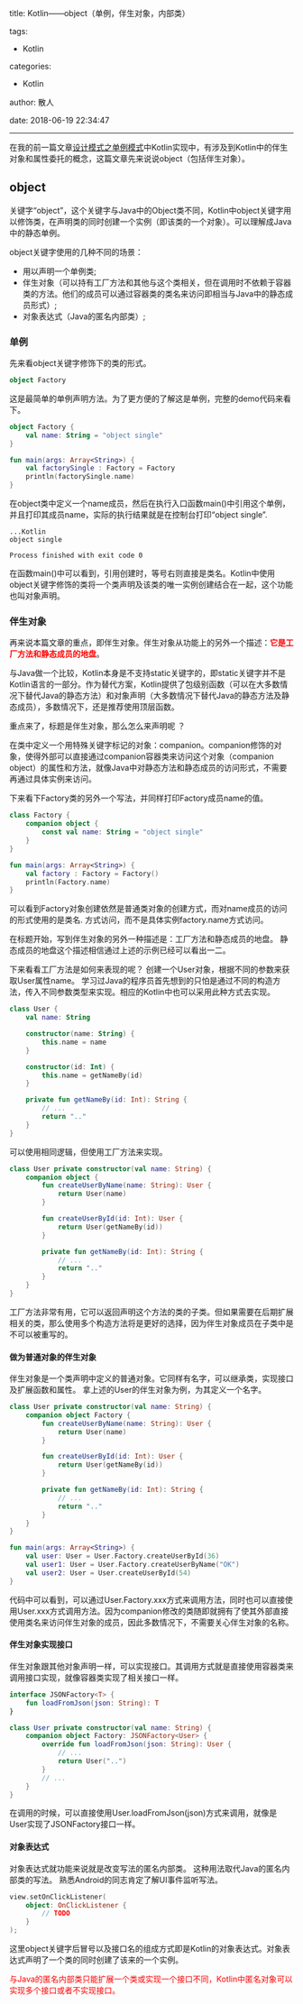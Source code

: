 title: Kotlin——object（单例，伴生对象，内部类）

tags:
  - Kotlin

categories:
  - Kotlin

author: 散人

date: 2018-06-19 22:34:47

---

在我的前一篇文章[设计模式之单例模式]()中Kotlin实现中，有涉及到Kotlin中的伴生对象和属性委托的概念，这篇文章先来说说object（包括伴生对象）。

## object

关键字“object”，这个关键字与Java中的Object类不同，Kotlin中object关键字用以修饰类，在声明类的同时创建一个实例（即该类的一个对象）。可以理解成Java中的静态单例。

object关键字使用的几种不同的场景：
- 用以声明一个单例类;
- 伴生对象（可以持有工厂方法和其他与这个类相关，但在调用时不依赖于容器类的方法。他们的成员可以通过容器类的类名来访问即相当与Java中的静态成员形式）;
- 对象表达式（Java的匿名内部类）;
<!-- more -->
### 单例
先来看object关键字修饰下的类的形式。

```Kotlin
object Factory
```

这是最简单的单例声明方法。为了更方便的了解这是单例，完整的demo代码来看下。

```Kotlin
object Factory {
    val name: String = "object single"
}

fun main(args: Array<String>) {
    val factorySingle : Factory = Factory
    println(factorySingle.name)
}
```

在object类中定义一个name成员，然后在执行入口函数main()中引用这个单例，并且打印其成员name，实际的执行结果就是在控制台打印“object single”.
```
...Kotlin
object single

Process finished with exit code 0
```

在函数main()中可以看到，引用创建时，等号右则直接是类名。Kotlin中使用object关键字修饰的类将一个类声明及该类的唯一实例创建结合在一起，这个功能也叫对象声明。

### 伴生对象
再来说本篇文章的重点，即伴生对象。伴生对象从功能上的另外一个描述：<font color='red'><b>它是工厂方法和静态成员的地盘</b></font>。

与Java做一个比较，Kotlin本身是不支持static关键字的，即static关键字并不是Kotlin语言的一部分。作为替代方案，Kotlin提供了包级别函数（可以在大多数情况下替代Java的静态方法）和对象声明（大多数情况下替代Java的静态方法及静态成员），多数情况下，还是推荐使用顶层函数。

重点来了，标题是伴生对象，那么怎么来声明呢 ？

在类中定义一个用特殊关键字标记的对象：companion。companion修饰的对象，使得外部可以直接通过companion容器类来访问这个对象（companion object）的属性和方法，就像Java中对静态方法和静态成员的访问形式，不需要再通过具体实例来访问。

下来看下Factory类的另外一个写法，并同样打印Factory成员name的值。

```Kotlin
class Factory {
    companion object {
        const val name: String = "object single"
    }
}

fun main(args: Array<String>) {
    val factory : Factory = Factory()
    println(Factory.name)
}
```

可以看到Factory对象创建依然是普通类对象的创建方式，而对name成员的访问的形式使用的是类名. 方式访问，而不是具体实例factory.name方式访问。

在标题开始，写到伴生对象的另外一种描述是：工厂方法和静态成员的地盘。
静态成员的地盘这个描述相信通过上述的示例已经可以看出一二。

下来看看工厂方法是如何来表现的呢？
创建一个User对象，根据不同的参数来获取User属性name。
学习过Java的程序员首先想到的只怕是通过不同的构造方法，传入不同参数类型来实现。相应的Kotlin中也可以采用此种方式去实现。

```Kotlin
class User {
    val name: String

    constructor(name: String) {
        this.name = name
    }

    constructor(id: Int) {
        this.name = getNameBy(id)
    }

    private fun getNameBy(id: Int): String {
        // ...
        return ".."
    }
}
```

可以使用相同逻辑，但使用工厂方法来实现。

```Kotlin
class User private constructor(val name: String) {
    companion object {
        fun createUserByName(name: String): User {
            return User(name)
        }

        fun createUserById(id: Int): User {
            return User(getNameBy(id))
        }

        private fun getNameBy(id: Int): String {
            // ...
            return ".."
        }
    }
}
```

工厂方法非常有用，它可以返回声明这个方法的类的子类。但如果需要在后期扩展相关的类，那么使用多个构造方法将是更好的选择，因为伴生对象成员在子类中是不可以被重写的。

#### 做为普通对象的伴生对象
伴生对象是一个类声明中定义的普通对象。它同样有名字，可以继承类，实现接口及扩展函数和属性。
拿上述的User的伴生对象为例，为其定义一个名字。

```Kotlin
class User private constructor(val name: String) {
    companion object Factory {
        fun createUserByName(name: String): User {
            return User(name)
        }

        fun createUserById(id: Int): User {
            return User(getNameBy(id))
        }

        private fun getNameBy(id: Int): String {
            // ...
            return ".."
        }
    }
}

fun main(args: Array<String>) {
    val user: User = User.Factory.createUserById(36)
    val user1: User = User.Factory.createUserByName("OK")
    val user2: User = User.createUserById(54)
}
```

代码中可以看到，可以通过User.Factory.xxx方式来调用方法，同时也可以直接使用User.xxx方式调用方法。因为companion修改的类随即就拥有了使其外部直接使用类名来访问伴生对象的成员，因此多数情况下，不需要关心伴生对象的名称。

#### 伴生对象实现接口
伴生对象跟其他对象声明一样，可以实现接口。其调用方式就是直接使用容器类来调用接口实现，就像容器类实现了相关接口一样。

```Kotlin
interface JSONFactory<T> {
    fun loadFromJson(json: String): T
}

class User private constructor(val name: String) {
    companion object Factory: JSONFactory<User> {
        override fun loadFromJson(json: String): User {
            // ...
            return User("..")
        }
        // ...
    }
}
```

在调用的时候，可以直接使用User.loadFromJson(json)方式来调用，就像是User实现了JSONFactory接口一样。

#### 对象表达式
对象表达式就功能来说就是改变写法的匿名内部类。
这种用法取代Java的匿名内部类的写法。
熟悉Android的同志肯定了解UI事件监听写法。

```Kotlin
view.setOnClickListener(
    object: OnClickListener {
        // TODO
    }
);
```

这里object关键字后冒号以及接口名的组成方式即是Kotlin的对象表达式。对象表达式声明了一个类的同时创建了该来的一个实例。

<font color='red'>与Java的匿名内部类只能扩展一个类或实现一个接口不同，Kotlin中匿名对象可以实现多个接口或者不实现接口。</font>

<!--stackedit_data:
eyJoaXN0b3J5IjpbLTIwNDY5NDkxMjUsMTQ4Nzk2NjE2MywtMT
EzMzU4Njk5MiwxNDg3OTY2MTYzLC0xODkyMjU3NjgxLC0yMDUw
OTcxNDcwLC0xODkyMjU3NjgxLC0yMDUwOTcxNDcwLC01NDQ4Nj
Y2ODcsMTI2MjAyMjk0MiwtNTQwMjY0NDQ5LC01OTEwMTMwMzQs
MjkwNDE1NDc1LDEyMjU3NDUzNjcsLTE3OTU2NDA3MDddfQ==
-->